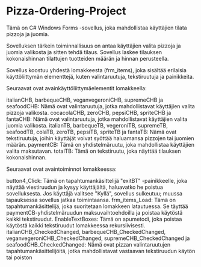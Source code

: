 # Pizza-Ordering-Project
Tämä on C# Windows Forms -sovellus, joka mahdollistaa käyttäjien tilata pizzoja ja juomia.

Sovelluksen tärkein toiminnallisuus on antaa käyttäjien valita pizzoja ja juomia valikosta ja sitten tehdä tilaus. Sovellus laskee tilauksen kokonaishinnan tilattujen tuotteiden määrän ja hinnan perusteella.

Sovellus koostuu yhdestä lomakkeesta (frm_items), joka sisältää erilaisia käyttöliittymän elementtejä, kuten valintaruutuja, tekstiruutuja ja painikkeita.

Seuraavat ovat avainkäyttöliittymäelementit lomakkeella: 

italianCHB, barbequeCHB, veganvegeroniCHB, supremeCHB ja seafoodCHB: Nämä ovat valintaruutuja, jotka mahdollistavat käyttäjien valita pizzoja valikosta.
cocacolaCHB, zeroCHB, pepsiCHB, spriteCHB ja fantaCHB: Nämä ovat valintaruutuja, jotka mahdollistavat käyttäjien valita juomia valikosta.
italianTB, barbequeTB, vegeroniTB, supremeTB, seafoodTB, colaTB, zeroTB, pepsiTB, spriteTB ja fantaTB: Nämä ovat tekstiruutuja, joihin käyttäjät voivat syöttää haluamansa pizzojen tai juomien määrän.
paymentCB: Tämä on yhdistelmäruutu, joka mahdollistaa käyttäjien valita maksutavan.
totalTB: Tämä on tekstiruutu, joka näyttää tilauksen kokonaishinnan.


Seuraavat ovat avaintoiminnot lomakkeessa:

button4_Click:  Tämä on tapahtumankäsittelijä "exitBT" -painikkeelle, joka näyttää viestiruudun ja kysyy käyttäjältä, haluavatko he poistua sovelluksesta. Jos käyttäjä valitsee "Kyllä", sovellus sulkeutuu; muussa tapauksessa sovellus jatkaa toimintaansa.
frm_items_Load: Tämä on tapahtumankäsittelijä, joka suoritetaan lomakkeen latautuessa. Se täyttää paymentCB-yhdistelmäruudun maksuvaihtoehdoilla ja poistaa käytöstä kaikki tekstiruudut.
EnableTextBoxes: Tämä on apumetodi, joka poistaa käytöstä kaikki tekstiruudut lomakkeessa rekursiivisesti.
italianCHB_CheckedChanged, barbequeCHB_CheckedChanged, veganvegeroniCHB_CheckedChanged, supremeCHB_CheckedChanged ja seafoodCHB_CheckedChanged: Nämä ovat pizzan valintaruutujen tapahtumankäsittelijöitä, jotka mahdollistavat vastaavan tekstiruudun käytön tai poiston
